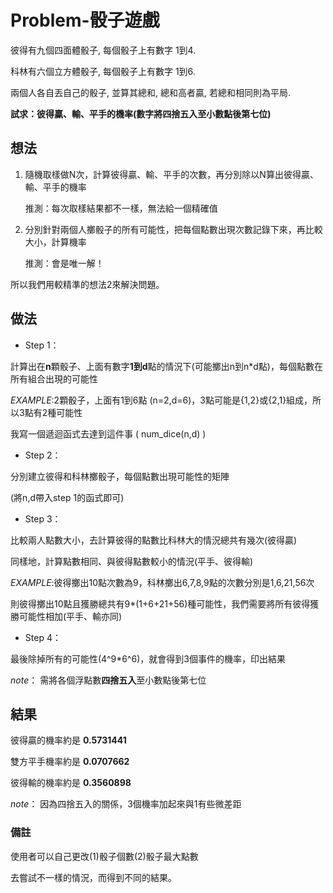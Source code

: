 # Problem-骰子遊戲

彼得有九個四面體骰子, 每個骰子上有數字 1到4. 

科林有六個立方體骰子, 每個骰子上有數字 1到6.

兩個人各自丟自己的骰子, 並算其總和, 總和高者贏, 若總和相同則為平局.

**試求：彼得贏、輸、平手的機率(數字將四捨五入至小數點後第七位)**


## 想法

1. 隨機取樣做N次，計算彼得贏、輸、平手的次數，再分別除以N算出彼得贏、輸、平手的機率

   推測：每次取樣結果都不一樣，無法給一個精確值
              
              
2. 分別針對兩個人擲骰子的所有可能性，把每個點數出現次數記錄下來，再比較大小，計算機率

   推測：會是唯一解！
  
所以我們用較精準的想法2來解決問題。

## 做法
* Step 1：

計算出在**n**顆骰子、上面有數字**1到d**點的情況下(可能擲出n到n*d點)，每個點數在所有組合出現的可能性

*EXAMPLE*:2顆骰子，上面有1到6點 (n=2,d=6)，3點可能是{1,2}或{2,1}組成，所以3點有2種可能性

我寫一個遞迴函式去達到這件事 ( num_dice(n,d) )

* Step 2：

分別建立彼得和科林擲骰子，每個點數出現可能性的矩陣 

(將n,d帶入step 1的函式即可)

* Step 3：

比較兩人點數大小，去計算彼得的點數比科林大的情況總共有幾次(彼得贏)

同樣地，計算點數相同、與彼得點數較小的情況(平手、彼得輸)

*EXAMPLE*:彼得擲出10點次數為9，科林擲出6,7,8,9點的次數分別是1,6,21,56次

則彼得擲出10點且獲勝總共有9*(1+6+21+56)種可能性，我們需要將所有彼得獲勝可能性相加(平手、輸亦同)

* Step 4：

最後除掉所有的可能性(4^9*6^6)，就會得到3個事件的機率，印出結果

*note*： 需將各個浮點數**四捨五入**至小數點後第七位


## 結果

彼得贏的機率約是 **0.5731441** 

雙方平手機率約是 **0.0707662**

彼得輸的機率約是 **0.3560898**

*note*： 因為四捨五入的關係，3個機率加起來與1有些微差距

### 備註

使用者可以自己更改(1)骰子個數(2)骰子最大點數

去嘗試不一樣的情況，而得到不同的結果。
